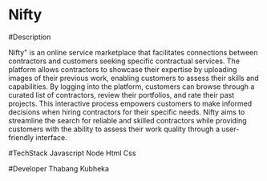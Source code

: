 # Nifty

#Description

Nifty" is an online service marketplace that facilitates connections between contractors and customers seeking specific contractual services. The platform allows contractors to showcase their expertise by uploading images of their previous work, enabling customers to assess their skills and capabilities. By logging into the platform, customers can browse through a curated list of contractors, review their portfolios, and rate their past projects. This interactive process empowers customers to make informed decisions when hiring contractors for their specific needs. Nifty aims to streamline the search for reliable and skilled contractors while providing customers with the ability to assess their work quality through a user-friendly interface.

#TechStack
Javascript
Node
Html
Css

#Developer
Thabang Kubheka